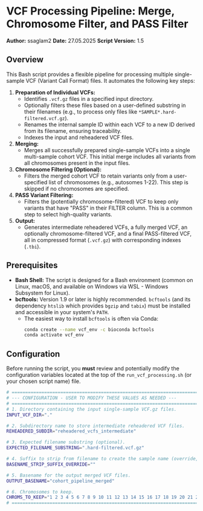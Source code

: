 # VCF Processing Pipeline: Merge, Chromosome Filter, and PASS Filter

**Author:** ssaglam2
**Date:** 27.05.2025
**Script Version:** 1.5

## Overview

This Bash script provides a flexible pipeline for processing multiple single-sample VCF (Variant Call Format) files. It automates the following key steps:

1.  **Preparation of Individual VCFs:**
    *   Identifies `.vcf.gz` files in a specified input directory.
    *   Optionally filters these files based on a user-defined substring in their filenames (e.g., to process only files like `*SAMPLE*.hard-filtered.vcf.gz`).
    *   Renames the internal sample ID within each VCF to a new ID derived from its filename, ensuring traceability.
    *   Indexes the input and reheadered VCF files.
2.  **Merging:**
    *   Merges all successfully prepared single-sample VCFs into a single multi-sample cohort VCF. This initial merge includes all variants from all chromosomes present in the input files.
3.  **Chromosome Filtering (Optional):**
    *   Filters the merged cohort VCF to retain variants only from a user-specified list of chromosomes (e.g., autosomes 1-22). This step is skipped if no chromosomes are specified.
4.  **PASS Variant Filtering:**
    *   Filters the (potentially chromosome-filtered) VCF to keep only variants that have "PASS" in their FILTER column. This is a common step to select high-quality variants.
5.  **Output:**
    *   Generates intermediate reheadered VCFs, a fully merged VCF, an optionally chromosome-filtered VCF, and a final PASS-filtered VCF, all in compressed format (`.vcf.gz`) with corresponding indexes (`.tbi`).

## Prerequisites

*   **Bash Shell:** The script is designed for a Bash environment (common on Linux, macOS, and available on Windows via WSL - Windows Subsystem for Linux).
*   **bcftools:** Version 1.9 or later is highly recommended. `bcftools` (and its dependency `htslib` which provides `bgzip` and `tabix`) must be installed and accessible in your system's `PATH`.
    *   The easiest way to install `bcftools` is often via Conda:
        ```bash
        conda create --name vcf_env -c bioconda bcftools
        conda activate vcf_env
        ```

## Configuration

Before running the script, you **must** review and potentially modify the configuration variables located at the top of the `run_vcf_processing.sh` (or your chosen script name) file.

```bash
# ====================================================================================
# --- CONFIGURATION - USER TO MODIFY THESE VALUES AS NEEDED ---
# ====================================================================================
# 1. Directory containing the input single-sample VCF.gz files.
INPUT_VCF_DIR="."

# 2. Subdirectory name to store intermediate reheadered VCF files.
REHEADERED_SUBDIR="reheadered_vcfs_intermediate"

# 3. Expected filename substring (optional).
EXPECTED_FILENAME_SUBSTRING=".hard-filtered.vcf.gz"

# 4. Suffix to strip from filename to create the sample name (override, optional).
BASENAME_STRIP_SUFFIX_OVERRIDE=""

# 5. Basename for the output merged VCF files.
OUTPUT_BASENAME="cohort_pipeline_merged"

# 6. Chromosomes to keep.
CHROMS_TO_KEEP="1 2 3 4 5 6 7 8 9 10 11 12 13 14 15 16 17 18 19 20 21 22"
# ====================================================================================

